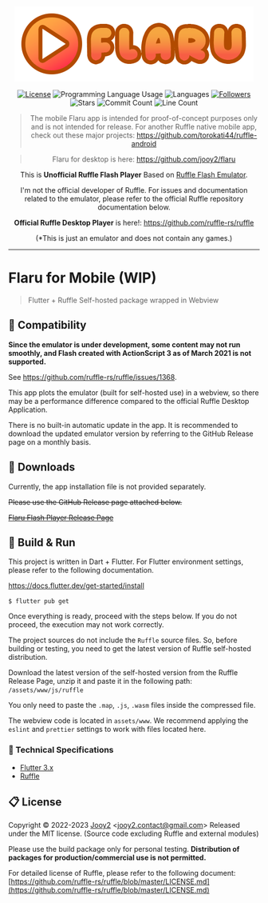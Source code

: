 <div align="center">

![flaru-logo](assets/images/logo/flaru-logo.webp)

[![License](https://img.shields.io/badge/license-MIT-blue.svg)](https://github.com/jooy2/flaru-mobile/blob/master/LICENSE)
![Programming Language Usage](https://img.shields.io/github/languages/top/jooy2/flaru-mobile)
![Languages](https://img.shields.io/github/languages/count/jooy2/flaru-mobile)
[![Followers](https://img.shields.io/github/followers/jooy2?style=social)](https://github.com/jooy2)
![Stars](https://img.shields.io/github/stars/jooy2/flaru-mobile?style=social)
![Commit Count](https://img.shields.io/github/commit-activity/y/jooy2/flaru-mobile)
![Line Count](https://img.shields.io/tokei/lines/github/jooy2/flaru-mobile)

> The mobile Flaru app is intended for proof-of-concept purposes only and is not intended for release.  For another Ruffle native mobile app, check out these major projects:
https://github.com/torokati44/ruffle-android

> Flaru for desktop is here: https://github.com/jooy2/flaru

This is **Unofficial Ruffle Flash Player** Based on [Ruffle Flash Emulator](https://ruffle.rs).

I'm not the official developer of Ruffle. For issues and documentation related to the emulator, please refer to the official Ruffle repository documentation below.

**Official Ruffle Desktop Player** is here!: https://github.com/ruffle-rs/ruffle

(*This is just an emulator and does not contain any games.)

</div>

---

# Flaru for Mobile (WIP)

> Flutter + Ruffle Self-hosted package wrapped in Webview

## 📢 Compatibility

**Since the emulator is under development, some content may not run smoothly, and Flash created with ActionScript 3 as of March 2021 is not supported.**

See https://github.com/ruffle-rs/ruffle/issues/1368.

This app plots the emulator (built for self-hosted use) in a webview, so there may be a performance difference compared to the official Ruffle Desktop Application.

There is no built-in automatic update in the app. It is recommended to download the updated emulator version by referring to the GitHub Release page on a monthly basis.

## 💾 Downloads

Currently, the app installation file is not provided separately.

~~Please use the GitHub Release page attached below.~~

~~[Flaru Flash Player Release Page](https://github.com/jooy2/flaru-mobile/releases)~~

## 🔨 Build & Run

This project is written in Dart + Flutter. For Flutter environment settings, please refer to the following documentation.

https://docs.flutter.dev/get-started/install

```shell
$ flutter pub get
```

Once everything is ready, proceed with the steps below. If you do not proceed, the execution may not work correctly.

The project sources do not include the `Ruffle` source files. So, before building or testing, you need to get the latest version of Ruffle self-hosted distribution.

Download the latest version of the self-hosted version from the Ruffle Release Page, unzip it and paste it in the following path: `/assets/www/js/ruffle`

You only need to paste the `.map`, `.js`, `.wasm` files inside the compressed file.

The webview code is located in `assets/www`. We recommend applying the `eslint` and `prettier` settings to work with files located here.



### 🔧 Technical Specifications

- [Flutter 3.x](https://flutter.dev)
- [Ruffle](https://ruffle.rs)

## 📋 License

Copyright © 2022-2023 [Jooy2](https://jooy2.com) <[jooy2.contact@gmail.com](mailto:jooy2.contact@gmail.com)> Released under the MIT license. (Source code excluding Ruffle and external modules)

Please use the build package only for personal testing. **Distribution of packages for production/commercial use is not permitted.**

For detailed license of Ruffle, please refer to the following document: [https://github.com/ruffle-rs/ruffle/blob/master/LICENSE.md](https://github.com/ruffle-rs/ruffle/blob/master/LICENSE.md)
